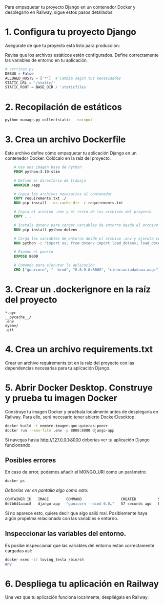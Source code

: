 
Para empaquetar tu proyecto Django en un contenedor Docker y desplegarlo en Railway, sigue estos pasos detallados:

# 1. Configura tu proyecto Django
Asegúrate de que tu proyecto está listo para producción:

Revisa que los archivos estáticos estén configurados.
Define correctamente las variables de entorno en tu aplicación.

```python
# settings.py
DEBUG = False
ALLOWED_HOSTS = ['*']  # Cambia según tus necesidades
STATIC_URL = '/static/'
STATIC_ROOT = BASE_DIR / 'staticfiles'
```

# 2. Recopilación de estáticos

```bash
python manage.py collectstatic --noinput
```

# 3. Crea un archivo Dockerfile

Este archivo define cómo empaquetar tu aplicación Django en un contenedor Docker. Colócalo en la raíz del proyecto.

```Dockerfile
    # Usa una imagen base de Python
    FROM python:3.10-slim

    # Define el directorio de trabajo
    WORKDIR /app

    # Copia los archivos necesarios al contenedor
    COPY requirements.txt ./
    RUN pip install --no-cache-dir -r requirements.txt

    # Copia el archivo .env y el resto de los archivos del proyecto
    COPY . .

    # Instala dotenv para cargar variables de entorno desde el archivo .env
    RUN pip install python-dotenv

    # Carga las variables de entorno desde el archivo .env y ejecuta collectstatic en el mismo comando
    RUN python -c "import os; from dotenv import load_dotenv; load_dotenv('.env'); os.system('python manage.py collectstatic --noinput')"

    # Expone el puerto
    EXPOSE 8000

    # Comando para ejecutar la aplicación
    CMD ["gunicorn", "--bind", "0.0.0.0:8000", "cienciaciudadana.wsgi"]
```


# 3. Crear un .dockerignore en la raíz del proyecto

```
*.pyc
__pycache__/
.env
myenv/
.git
```

# 4. Crea un archivo requirements.txt

Crear un archivo requirements.txt en la raíz del proyecto con las dependencias necesarias para tu aplicación Django.




# 5. Abrir Docker Desktop. Construye y prueba tu imagen Docker

Construye tu imagen Docker y pruébala localmente antes de desplegarla en Railway.
 Para ello, será necesario tener abierto DockerDescktop.

```bash
docker build -t nombre-imagen-que-quieras-poner .
docker run --env-file .env -p 8000:8000 django-app
```

Si navegas hasta http://127.0.0.1:8000 deberías ver tu aplicación Django funcionando.

## Posibles errores

En caso de error, podemos añadir el MONGO_URI como un parámetro:


```bash
docker ps
```

*Deberías ver en pantalla algo como esto:*

```bash
CONTAINER ID   IMAGE        COMMAND                  CREATED          STATUS          PORTS                    NAMES       
0e7b644aaac8   django-app   "gunicorn --bind 0.0…"   57 seconds ago   Up 56 seconds   0.0.0.0:8000->8000/tcp   loving_tesla
```

Si no aparece esto, quiere decir que algo salió mal. Posiblemente haya algún propelma relacionado con las variables e entorno.

## Inspeccionar las variables del entorno. 

Es posibe inspeccionar que las variables del entorno están correctamente cargadas así:

```bash
docker exec -it loving_tesla /bin/sh
env
```

# 6. Despliega tu aplicación en Railway

Una vez que tu aplicación funciona localmente, despliégala en Railway:
